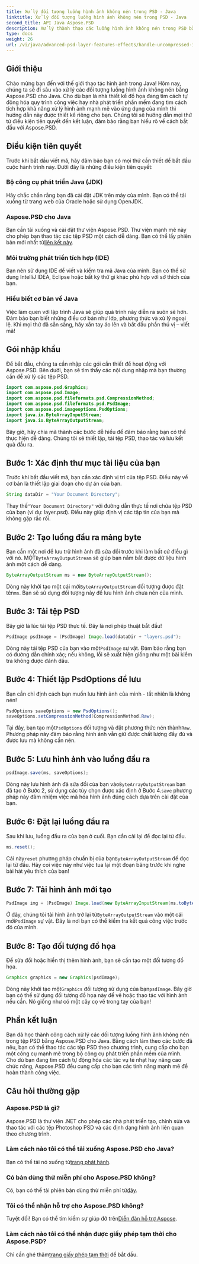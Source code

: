 ```yaml
---
title: Xử lý đối tượng luồng hình ảnh không nén trong PSD - Java
linktitle: Xử lý đối tượng luồng hình ảnh không nén trong PSD - Java
second_title: API Java Aspose.PSD
description: Xử lý thành thạo các luồng hình ảnh không nén trong PSD bằng Aspose.PSD cho Java với hướng dẫn dễ làm theo này. Hoàn hảo cho các nhà phát triển và nhà thiết kế.
type: docs
weight: 26
url: /vi/java/advanced-psd-layer-features-effects/handle-uncompressed-image-stream-object-psd/
---
```

## Giới thiệu
Chào mừng bạn đến với thế giới thao tác hình ảnh trong Java! Hôm nay, chúng ta sẽ đi sâu vào xử lý các đối tượng luồng hình ảnh không nén bằng Aspose.PSD cho Java. Cho dù bạn là nhà thiết kế đồ họa đang tìm cách tự động hóa quy trình công việc hay nhà phát triển phần mềm đang tìm cách tích hợp khả năng xử lý hình ảnh mạnh mẽ vào ứng dụng của mình thì hướng dẫn này được thiết kế riêng cho bạn. Chúng tôi sẽ hướng dẫn mọi thứ từ điều kiện tiên quyết đến kết luận, đảm bảo rằng bạn hiểu rõ về cách bắt đầu với Aspose.PSD.
## Điều kiện tiên quyết
Trước khi bắt đầu viết mã, hãy đảm bảo bạn có mọi thứ cần thiết để bắt đầu cuộc hành trình này. Dưới đây là những điều kiện tiên quyết:
### Bộ công cụ phát triển Java (JDK)
Hãy chắc chắn rằng bạn đã cài đặt JDK trên máy của mình. Bạn có thể tải xuống từ trang web của Oracle hoặc sử dụng OpenJDK.
### Aspose.PSD cho Java
 Bạn cần tải xuống và cài đặt thư viện Aspose.PSD. Thư viện mạnh mẽ này cho phép bạn thao tác các tệp PSD một cách dễ dàng. Bạn có thể lấy phiên bản mới nhất từ[liên kết này](https://releases.aspose.com/psd/java/).
### Môi trường phát triển tích hợp (IDE)
Bạn nên sử dụng IDE để viết và kiểm tra mã Java của mình. Bạn có thể sử dụng IntelliJ IDEA, Eclipse hoặc bất kỳ thứ gì khác phù hợp với sở thích của bạn.
### Hiểu biết cơ bản về Java
Việc làm quen với lập trình Java sẽ giúp quá trình này diễn ra suôn sẻ hơn. Đảm bảo bạn biết những điều cơ bản như lớp, phương thức và xử lý ngoại lệ.
Khi mọi thứ đã sẵn sàng, hãy xắn tay áo lên và bắt đầu phần thú vị – viết mã!
## Gói nhập khẩu
Để bắt đầu, chúng ta cần nhập các gói cần thiết để hoạt động với Aspose.PSD. Bên dưới, bạn sẽ tìm thấy các nội dung nhập mà bạn thường cần để xử lý các tệp PSD.
```java
import com.aspose.psd.Graphics;
import com.aspose.psd.Image;
import com.aspose.psd.fileformats.psd.CompressionMethod;
import com.aspose.psd.fileformats.psd.PsdImage;
import com.aspose.psd.imageoptions.PsdOptions;
import java.io.ByteArrayInputStream;
import java.io.ByteArrayOutputStream;
```
Bây giờ, hãy chia mã thành các bước dễ hiểu để đảm bảo rằng bạn có thể thực hiện dễ dàng. Chúng tôi sẽ thiết lập, tải tệp PSD, thao tác và lưu kết quả đầu ra. 
## Bước 1: Xác định thư mục tài liệu của bạn
Trước khi bắt đầu viết mã, bạn cần xác định vị trí của tệp PSD. Điều này về cơ bản là thiết lập giai đoạn cho dự án của bạn. 
```java
String dataDir = "Your Document Directory";
```
 Thay thế`"Your Document Directory"` với đường dẫn thực tế nơi chứa tệp PSD của bạn (ví dụ: layer.psd). Điều này giúp định vị các tập tin của bạn mà không gặp rắc rối.
## Bước 2: Tạo luồng đầu ra mảng byte
 Bạn cần một nơi để lưu trữ hình ảnh đã sửa đổi trước khi làm bất cứ điều gì với nó. MỘT`ByteArrayOutputStream` sẽ giúp bạn nắm bắt được dữ liệu hình ảnh một cách dễ dàng.
```java
ByteArrayOutputStream ms = new ByteArrayOutputStream();
```
 Dòng này khởi tạo một cái mới`ByteArrayOutputStream` đối tượng được đặt tên`ms`. Bạn sẽ sử dụng đối tượng này để lưu hình ảnh chưa nén của mình.
## Bước 3: Tải tệp PSD
Bây giờ là lúc tải tệp PSD thực tế. Đây là nơi phép thuật bắt đầu!
```java
PsdImage psdImage = (PsdImage) Image.load(dataDir + "layers.psd");
```
Dòng này tải tệp PSD của bạn vào một`PsdImage` sự vật. Đảm bảo rằng bạn có đường dẫn chính xác; nếu không, lỗi sẽ xuất hiện giống như một bài kiểm tra không được đánh dấu.
## Bước 4: Thiết lập PsdOptions để lưu
Bạn cần chỉ định cách bạn muốn lưu hình ảnh của mình - tất nhiên là không nén!
```java
PsdOptions saveOptions = new PsdOptions();
saveOptions.setCompressionMethod(CompressionMethod.Raw);
```
 Tại đây, bạn tạo một`PsdOptions` đối tượng và đặt phương thức nén thành`Raw`. Phương pháp này đảm bảo rằng hình ảnh vẫn giữ được chất lượng đầy đủ và được lưu mà không cần nén.
## Bước 5: Lưu hình ảnh vào luồng đầu ra
```java
psdImage.save(ms, saveOptions);
```
 Dòng này lưu hình ảnh đã sửa đổi của bạn vào`ByteArrayOutputStream` bạn đã tạo ở Bước 2, sử dụng các tùy chọn được xác định ở Bước 4.`save` phương pháp này đảm nhiệm việc mã hóa hình ảnh đúng cách dựa trên cài đặt của bạn.
## Bước 6: Đặt lại luồng đầu ra
Sau khi lưu, luồng đầu ra của bạn ở cuối. Bạn cần cài lại để đọc lại từ đầu.
```java
ms.reset();
```
 Cái này`reset` phương pháp chuẩn bị của bạn`ByteArrayOutputStream` để đọc lại từ đầu. Hãy coi việc này như việc tua lại một đoạn băng trước khi nghe bài hát yêu thích của bạn!
## Bước 7: Tải hình ảnh mới tạo
```java
PsdImage img = (PsdImage) Image.load(new ByteArrayInputStream(ms.toByteArray()));
```
 Ở đây, chúng tôi tải hình ảnh trở lại từ`ByteArrayOutputStream` vào một cái mới`PsdImage` sự vật. Đây là nơi bạn có thể kiểm tra kết quả công việc trước đó của mình.
## Bước 8: Tạo đối tượng đồ họa
Để sửa đổi hoặc hiển thị thêm hình ảnh, bạn sẽ cần tạo một đối tượng đồ họa.
```java
Graphics graphics = new Graphics(psdImage);
```
 Dòng này khởi tạo một`Graphics` đối tượng sử dụng của bạn`psdImage`. Bây giờ bạn có thể sử dụng đối tượng đồ họa này để vẽ hoặc thao tác với hình ảnh nếu cần. Nó giống như có một cây cọ vẽ trong tay của bạn!
## Phần kết luận 
Bạn đã học thành công cách xử lý các đối tượng luồng hình ảnh không nén trong tệp PSD bằng Aspose.PSD cho Java. Bằng cách làm theo các bước đã nêu, bạn có thể thao tác các tệp PSD theo chương trình, cung cấp cho bạn một công cụ mạnh mẽ trong bộ công cụ phát triển phần mềm của mình. Cho dù bạn đang tìm cách tự động hóa các tác vụ tẻ nhạt hay nâng cao chức năng, Aspose.PSD đều cung cấp cho bạn các tính năng mạnh mẽ để hoàn thành công việc.
## Câu hỏi thường gặp
### Aspose.PSD là gì?
Aspose.PSD là thư viện .NET cho phép các nhà phát triển tạo, chỉnh sửa và thao tác với các tệp Photoshop PSD và các định dạng hình ảnh liên quan theo chương trình.
### Làm cách nào tôi có thể tải xuống Aspose.PSD cho Java?
 Bạn có thể tải nó xuống từ[trang phát hành](https://releases.aspose.com/psd/java/).
### Có bản dùng thử miễn phí cho Aspose.PSD không?
 Có, bạn có thể tải phiên bản dùng thử miễn phí từ[đây](https://releases.aspose.com/).
### Tôi có thể nhận hỗ trợ cho Aspose.PSD không?
 Tuyệt đối! Bạn có thể tìm kiếm sự giúp đỡ trên[Diễn đàn hỗ trợ Aspose](https://forum.aspose.com/c/psd/34).
### Làm cách nào tôi có thể nhận được giấy phép tạm thời cho Aspose.PSD?
 Chỉ cần ghé thăm[trang giấy phép tạm thời](https://purchase.aspose.com/temporary-license/) để bắt đầu.
